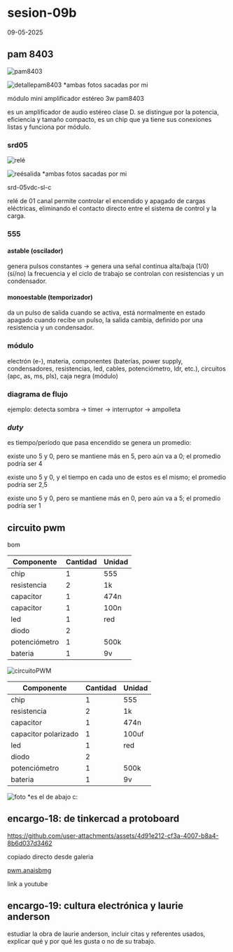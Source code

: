 # sesion-09b

09-05-2025

## pam 8403

![pam8403](https://github.com/Anaisbmg/dis8644-2025-1/blob/main/11-Anaisbmg/sesion-09b/archivos/pam8403.jpeg)

![detallepam8403](https://github.com/Anaisbmg/dis8644-2025-1/blob/main/11-Anaisbmg/sesion-09b/archivos/detallepam8403.jpeg)
*ambas fotos sacadas por mi

módulo mini amplificador estéreo 3w pam8403

es un amplificador de audio estéreo clase D. se distingue por la potencia, eficiencia y tamaño compacto, es un chip que ya tiene sus conexiones listas y funciona por módulo.

### srd05

![relé](https://github.com/Anaisbmg/dis8644-2025-1/blob/main/11-Anaisbmg/sesion-09b/archivos/rel%C3%A9.jpeg)

![reésalida](https://github.com/Anaisbmg/dis8644-2025-1/blob/main/11-Anaisbmg/sesion-09b/archivos/rel%C3%A9salida.jpeg)
*ambas fotos sacadas por mi

srd-05vdc-sl-c

relé de 01 canal permite controlar el encendido y apagado de cargas eléctricas, eliminando el contacto directo entre el sistema de control y la carga.

### 555

#### astable (oscilador)

genera pulsos constantes → genera una señal continua alta/baja (1/0) (sí/no)
la frecuencia y el ciclo de trabajo se controlan con resistencias y un condensador.

#### monoestable (temporizador)

da un pulso de salida cuando se activa, está normalmente en estado apagado
cuando recibe un pulso, la salida cambia, definido por una resistencia y un condensador.

### módulo

electrón (e-), materia, componentes (baterías, power supply, condensadores, resistencias, led, cables, potenciómetro, ldr, etc.), circuitos (apc, as, ms, pls), caja negra (módulo)

### diagrama de flujo

ejemplo: detecta sombra → timer → interruptor → ampolleta

### *duty*

es tiempo/período que pasa encendido se genera un promedio:

existe uno 5 y 0, pero se mantiene más en 5, pero aún va a 0; el promedio podría ser 4

existe uno 5 y 0, y el tiempo en cada uno de estos es el mismo; el promedio podría ser 2,5

existe uno 5 y 0, pero se mantiene más en 0, pero aún va a 5; el promedio podría ser 1

## circuito pwm

bom

|Componente| Cantidad |Unidad|
|---|---|---|
|chip |1|555|
|resistencia|2|1k|
|capacitor|1|474n|
|capacitor|1|100n|
|led|1|red|
|diodo|2||
|potenciómetro|1|500k|
|bateria|1|9v|

![circuitoPWM](https://github.com/Anaisbmg/dis8644-2025-1/blob/main/11-Anaisbmg/sesion-09b/archivos/circuitoPWM.png)

|Componente| Cantidad |Unidad|
|---|---|---|
|chip |1|555|
|resistencia|2|1k|
|capacitor|1|474n|
|capacitor polarizado|1|100uf|
|led|1|red|
|diodo|2||
|potenciómetro|1|500k|
|bateria|1|9v|

![foto](https://github.com/Anaisbmg/dis8644-2025-1/blob/main/11-Anaisbmg/sesion-09b/archivos/foto.png)
*es el de abajo c:

## encargo-18: de tinkercad a protoboard

<https://github.com/user-attachments/assets/4d91e212-cf3a-4007-b8a4-8b6d037d3462>

copiado directo desde galeria

[pwm.anaisbmg](https://youtube.com/shorts/mt0j7jvq76E?feature=share)

link a youtube

## encargo-19: cultura electrónica y laurie anderson

estudiar la obra de laurie anderson, incluir citas y referentes usados, explicar qué y por qué les gusta o no de su trabajo.
